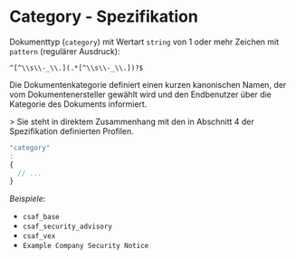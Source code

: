 # Category - Spezifikation

Dokumenttyp (`category`) mit Wertart `string` von 1 oder mehr Zeichen mit `pattern` (regulärer Ausdruck):

```regexp
^[^\\s\\-_\\.](.*[^\\s\\-_\\.])?$
```

Die Dokumentenkategorie definiert einen kurzen kanonischen Namen, der vom Dokumentenersteller gewählt wird und den Endbenutzer über die Kategorie des Dokuments informiert.

&gt; Sie steht in direktem Zusammenhang mit den in Abschnitt 4 der Spezifikation definierten Profilen.

```javascript
"category"
:
{
  // ...
}
```

*Beispiele*:

* `csaf_base`
* `csaf_security_advisory`
* `csaf_vex`
* `Example Company Security Notice`
